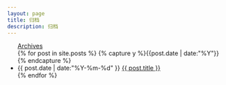 ```yaml
---
layout: page
title: 归档
description: 归档
---
```

<ul class="archive">
<div class="title"><a href="/">Archives</a></div>
{% for post in site.posts %}
  {% capture y %}{{post.date | date:"%Y"}}{% endcapture %}
  <li class="item">
    <time datetime="{{ post.date | date:"%Y-%m-%d" }}">{{ post.date | date:"%Y-%m-%d" }}</time>
    <a href="{{ post.url }}" title="{{ post.title }}">{{ post.title }}</a>
  </li>
{% endfor %}
</ul>
